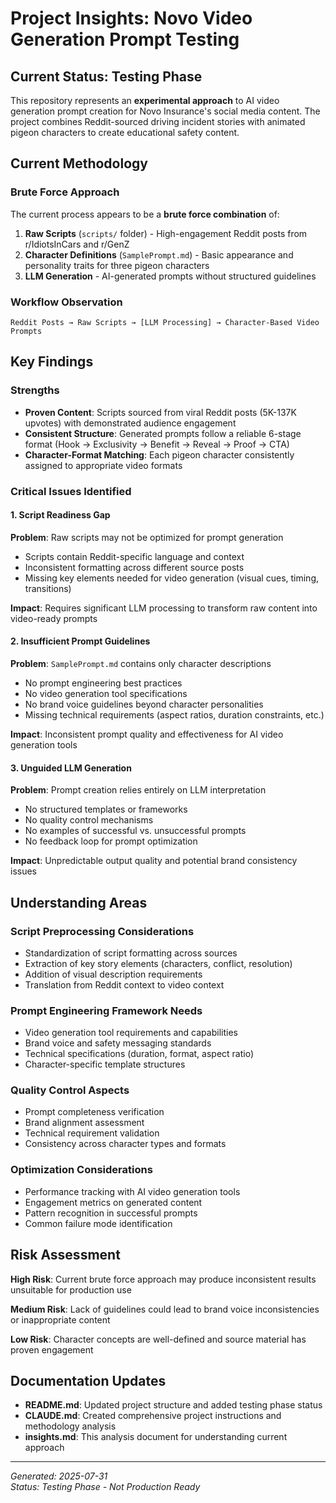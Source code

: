 # Project Insights: Novo Video Generation Prompt Testing

## Current Status: Testing Phase

This repository represents an **experimental approach** to AI video generation prompt creation for Novo Insurance's social media content. The project combines Reddit-sourced driving incident stories with animated pigeon characters to create educational safety content.

## Current Methodology

### Brute Force Approach
The current process appears to be a **brute force combination** of:
1. **Raw Scripts** (`scripts/` folder) - High-engagement Reddit posts from r/IdiotsInCars and r/GenZ
2. **Character Definitions** (`SamplePrompt.md`) - Basic appearance and personality traits for three pigeon characters
3. **LLM Generation** - AI-generated prompts without structured guidelines

### Workflow Observation
```
Reddit Posts → Raw Scripts → [LLM Processing] → Character-Based Video Prompts
```

## Key Findings

### Strengths
- **Proven Content**: Scripts sourced from viral Reddit posts (5K-137K upvotes) with demonstrated audience engagement
- **Consistent Structure**: Generated prompts follow a reliable 6-stage format (Hook → Exclusivity → Benefit → Reveal → Proof → CTA)
- **Character-Format Matching**: Each pigeon character consistently assigned to appropriate video formats

### Critical Issues Identified

#### 1. Script Readiness Gap
**Problem**: Raw scripts may not be optimized for prompt generation
- Scripts contain Reddit-specific language and context
- Inconsistent formatting across different source posts
- Missing key elements needed for video generation (visual cues, timing, transitions)

**Impact**: Requires significant LLM processing to transform raw content into video-ready prompts

#### 2. Insufficient Prompt Guidelines
**Problem**: `SamplePrompt.md` contains only character descriptions
- No prompt engineering best practices
- No video generation tool specifications
- No brand voice guidelines beyond character personalities
- Missing technical requirements (aspect ratios, duration constraints, etc.)

**Impact**: Inconsistent prompt quality and effectiveness for AI video generation tools

#### 3. Unguided LLM Generation
**Problem**: Prompt creation relies entirely on LLM interpretation
- No structured templates or frameworks
- No quality control mechanisms
- No examples of successful vs. unsuccessful prompts
- No feedback loop for prompt optimization

**Impact**: Unpredictable output quality and potential brand consistency issues

## Understanding Areas

### Script Preprocessing Considerations
- Standardization of script formatting across sources
- Extraction of key story elements (characters, conflict, resolution)
- Addition of visual description requirements
- Translation from Reddit context to video context

### Prompt Engineering Framework Needs
- Video generation tool requirements and capabilities
- Brand voice and safety messaging standards
- Technical specifications (duration, format, aspect ratio)
- Character-specific template structures

### Quality Control Aspects
- Prompt completeness verification
- Brand alignment assessment
- Technical requirement validation
- Consistency across character types and formats

### Optimization Considerations
- Performance tracking with AI video generation tools
- Engagement metrics on generated content
- Pattern recognition in successful prompts
- Common failure mode identification

## Risk Assessment

**High Risk**: Current brute force approach may produce inconsistent results unsuitable for production use

**Medium Risk**: Lack of guidelines could lead to brand voice inconsistencies or inappropriate content

**Low Risk**: Character concepts are well-defined and source material has proven engagement

## Documentation Updates

- **README.md**: Updated project structure and added testing phase status
- **CLAUDE.md**: Created comprehensive project instructions and methodology analysis
- **insights.md**: This analysis document for understanding current approach

---

*Generated: 2025-07-31*  
*Status: Testing Phase - Not Production Ready*